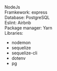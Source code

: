 NodeJs <br/>
Framkework: express <br/>
Database: PostgreSQL  <br/>
Eslint: Airbnb  <br/>
Package manager: Yarn  <br/>
Libraries:
<ul>
<li>nodemon</li>
<li>sequelize</li>
<li>sequelize-cli</li>
<li>dotenv</li>
<li>pg</li>
</ul>
